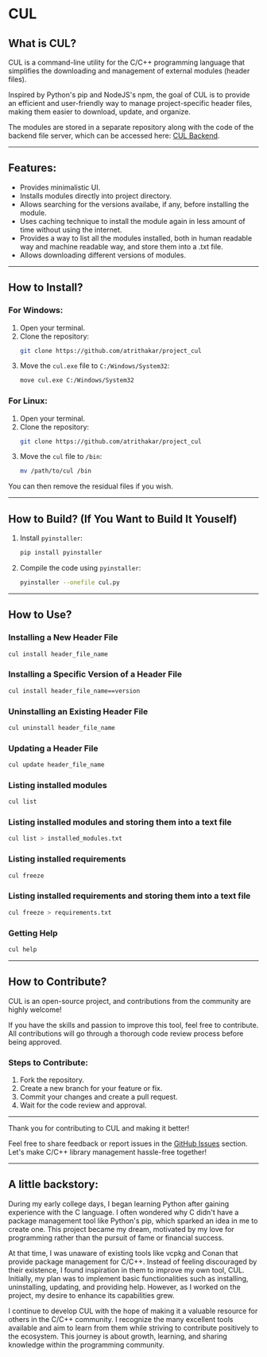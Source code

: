 # CUL

## What is CUL?

CUL is a command-line utility for the C/C++ programming language that simplifies the downloading and management of external modules (header files).  

Inspired by Python's pip and NodeJS's npm, the goal of CUL is to provide an efficient and user-friendly way to manage project-specific header files, making them easier to download, update, and organize.

The modules are stored in a separate repository along with the code of the backend file server, which can be accessed here: [CUL Backend](https://github.com/atrithakar/cul_backend).

---
## Features:
- Provides minimalistic UI.
- Installs modules directly into project directory.
- Allows searching for the versions availabe, if any, before installing the module.
- Uses caching technique to install the module again in less amount of time without using the internet.
- Provides a way to list all the modules installed, both in human readable way and machine readable way, and store them into a .txt file.
- Allows downloading different versions of modules.

---

## How to Install?

### For Windows:

1. Open your terminal.
2. Clone the repository:
   ```bash
   git clone https://github.com/atrithakar/project_cul
   ```
3. Move the `cul.exe` file to `C:/Windows/System32`:
   ```bash
   move cul.exe C:/Windows/System32
   ```

### For Linux:

1. Open your terminal.
2. Clone the repository:
   ```bash
   git clone https://github.com/atrithakar/project_cul
   ```
3. Move the `cul` file to `/bin`:
   ```bash
   mv /path/to/cul /bin
   ```

You can then remove the residual files if you wish.

---

## How to Build? (If You Want to Build It Youself)

1. Install `pyinstaller`:
    ```bash
    pip install pyinstaller
    ```

2. Compile the code using `pyinstaller`:
    ```bash
    pyinstaller --onefile cul.py
    ```

---

## How to Use?

### Installing a New Header File
```bash
cul install header_file_name
```

### Installing a Specific Version of a Header File
```bash
cul install header_file_name==version
```

### Uninstalling an Existing Header File
```bash
cul uninstall header_file_name
```

### Updating a Header File
```bash
cul update header_file_name
```

### Listing installed modules
```bash
cul list
```

### Listing installed modules and storing them into a text file
```bash
cul list > installed_modules.txt
```

### Listing installed requirements
```bash
cul freeze
```

### Listing installed requirements and storing them into a text file
```bash
cul freeze > requirements.txt
```

### Getting Help
```bash
cul help
```


---

## How to Contribute?

CUL is an open-source project, and contributions from the community are highly welcome!  

If you have the skills and passion to improve this tool, feel free to contribute. All contributions will go through a thorough code review process before being approved.

### Steps to Contribute:
1. Fork the repository.
2. Create a new branch for your feature or fix.
3. Commit your changes and create a pull request.
4. Wait for the code review and approval.

---

Thank you for contributing to CUL and making it better!

Feel free to share feedback or report issues in the [GitHub Issues](https://github.com/atrithakar/project_cul/issues) section. Let's make C/C++ library management hassle-free together!

---
## A little backstory:
During my early college days, I began learning Python after gaining experience with the C language. I often wondered why C didn't have a package management tool like Python's pip, which sparked an idea in me to create one. This project became my dream, motivated by my love for programming rather than the pursuit of fame or financial success.

At that time, I was unaware of existing tools like vcpkg and Conan that provide package management for C/C++. Instead of feeling discouraged by their existence, I found inspiration in them to improve my own tool, CUL. Initially, my plan was to implement basic functionalities such as installing, uninstalling, updating, and providing help.
However, as I worked on the project, my desire to enhance its capabilities grew.

I continue to develop CUL with the hope of making it a valuable resource for others in the C/C++ community. I recognize the many excellent tools available and aim to learn from them while striving to contribute positively to the ecosystem. This journey is about growth, learning, and sharing knowledge within the programming community.
